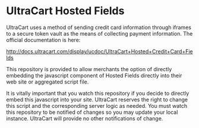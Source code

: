# UltraCart Hosted Fields

UltraCart uses a method of sending credit card information through iframes to a secure token vault as the means of collecting payment information.  The official documentation is here:

http://docs.ultracart.com/display/ucdoc/UltraCart+Hosted+Credit+Card+Fields

This repository is provided to allow merchants the option of directly embedding the javascript component of Hosted Fields directly into their web site or aggregated script file.  

It is vitally important that you watch this repository if you decide to directly embed this javascript into your site.   UltraCart reserves the right to change this script and the corresponding server logic as needed.  You must watch this repository to be notified of changes so you may update your local instance.   UltraCart will provide no other notifications of change.


